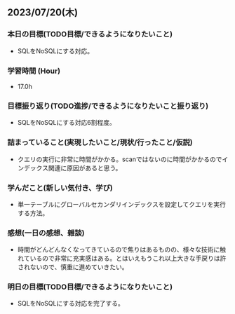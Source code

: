 ## 2023/07/20(木)

### 本日の目標(TODO目標/できるようになりたいこと)

- SQLをNoSQLにする対応。

### 学習時間 (Hour)

- 17.0h

### 目標振り返り(TODO進捗/できるようになりたいこと振り返り)

- SQLをNoSQLにする対応6割程度。

### 詰まっていること(実現したいこと/現状/行ったこと/仮説)

- クエリの実行に非常に時間がかかる。scanではないのに時間がかかるのでインデックス関連に原因があると思う。

### 学んだこと(新しい気付き、学び)

- 単一テーブルにグローバルセカンダリインデックスを設定してクエリを実行する方法。

### 感想(一日の感想、雜談)

- 時間がどんどんなくなってきているので焦りはあるものの、様々な技術に触れているので非常に充実感はある。とはいえもうこれ以上大きな手戻りは許されないので、慎重に進めていきたい。

### 明日の目標(TODO目標/できるようになりたいこと)

- SQLをNoSQLにする対応を完了する。
